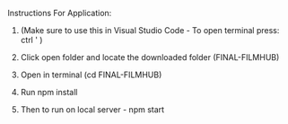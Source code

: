 Instructions For Application:

1. (Make sure to use this in Visual Studio Code - To open terminal press: ctrl ' )

2. Click open folder and locate the downloaded folder (FINAL-FILMHUB)

3. Open in terminal (cd FINAL-FILMHUB)

4. Run npm install

5. Then to run on local server - npm start
